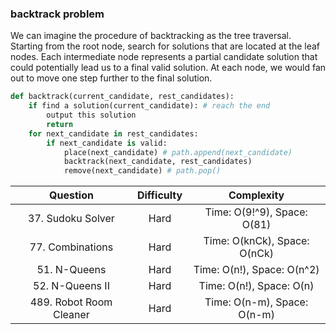 ### backtrack problem
We can imagine the procedure of backtracking as the tree traversal. Starting from the root node, search for solutions that are located at the leaf nodes. Each intermediate node represents a partial candidate solution that could potentially lead us to a final valid solution. At each node, we would fan out to move one step further to the final solution.

```python
def backtrack(current_candidate, rest_candidates):
	if find a solution(current_candidate): # reach the end
		output this solution
		return
	for next_candidate in rest_candidates:
		if next_candidate is valid:
			place(next_candidate) # path.append(next_candidate)
			backtrack(next_candidate, rest_candidates)
			remove(next_candidate) # path.pop()
```

| Question | Difficulty | Complexity |
| :---: | :---: | :---: |
| 37. Sudoku Solver | Hard | Time: O(9!^9), Space: O(81) |
| 77. Combinations | Hard | Time: O(knCk), Space: O(nCk) |
| 51. N-Queens | Hard | Time: O(n!), Space: O(n^2) |
| 52. N-Queens II | Hard | Time: O(n!), Space: O(n) |
| 489. Robot Room Cleaner | Hard | Time: O(n-m), Space: O(n-m) |
